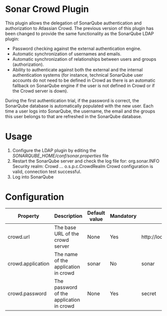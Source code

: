 # Sonar Crowd Plugin

This plugin allows the delegation of SonarQube authentication and authorization to Atlassian Crowd. 
The previous version of this plugin has been changed to provide the same functionality as the SonarQube LDAP plugin:

* Password checking against the external authentication engine.
* Automatic synchronization of usernames and emails.
* Automatic synchronization of relationships between users and groups (authorization).
* Ability to authenticate against both the external and the internal authentication systems 
(for instance, technical SonarQube user accounts do not need to be defined in Crowd as there is an automatic 
fallback on SonarQube engine if the user is not defined in Crowd or if the Crowd server is down).

During the first authentication trial, if the password is correct, the SonarQube database is automatically 
populated with the new user. Each time a user logs into SonarQube, the username, the email and the 
groups this user belongs to that are refreshed in the SonarQube database.

# Usage

1. Configure the LDAP plugin by editing the _SONARQUBE_HOME/conf/sonar.properties_ file
1. Restart the SonarQube server and check the log file for:
    org.sonar.INFO  Security realm: Crowd
    ...
    o.s.p.c.CrowdRealm  Crowd configuration is valid, connection test successful.
1. Log into SonarQube

# Configuration

| Property          | Description                          | Default value | Mandatory | Example                     |
|-------------------|--------------------------------------|---------------|-----------|-----------------------------|
| crowd.url         | The base URL of the crowd server     | None          | Yes       | http://localhost:8095/crowd |
| crowd.application | The name of the application in crowd | sonar         | No        | sonar                       |
| crowd.password    | The password of the application in crowd | None      | Yes       | secret                      |
